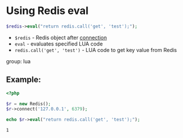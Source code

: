 # Using Redis eval

```php
$redis->eval("return redis.call('get', 'test');");
```

- `$redis` - Redis object after [connection](/php-redis/how-to-connect-to-redis)
- `eval` - evaluates specified LUA code
- `redis.call('get', 'test')` - LUA code to get key value from Redis

group: lua

## Example: 
```php
<?php

$r = new Redis(); 
$r->connect('127.0.0.1', 6379); 

echo $r->eval("return redis.call('get', 'test');");
```
```
1
```


